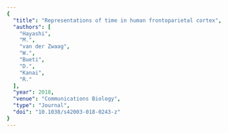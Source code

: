 ```yaml
---
{
  "title": "Representations of time in human frontoparietal cortex",
  "authors": [
    "Hayashi",
    "M.",
    "van der Zwaag",
    "W.",
    "Bueti",
    "D.",
    "Kanai",
    "R."
  ],
  "year": 2018,
  "venue": "Communications Biology",
  "type": "Journal",
  "doi": "10.1038/s42003-018-0243-z"
}
---
```

